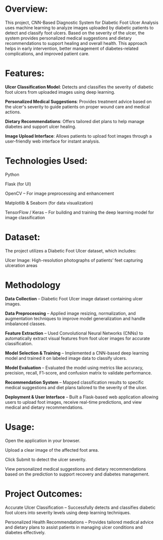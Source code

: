# Overview:

This project, CNN-Based Diagnostic System for Diabetic Foot Ulcer Analysis uses machine learning to analyze images uploaded by diabetic patients to detect and classify foot ulcers. Based on the severity of the ulcer, the system provides personalized medical suggestions and dietary recommendations to support healing and overall health. This approach helps in early intervention, better management of diabetes-related complications, and improved patient care.

# Features:

**Ulcer Classification Model**: Detects and classifies the severity of diabetic foot ulcers from uploaded images using deep learning.

**Personalized Medical Suggestions**: Provides treatment advice based on the ulcer's severity to guide patients on proper wound care and medical actions.

**Dietary Recommendations**: Offers tailored diet plans to help manage diabetes and support ulcer healing.

**Image Upload Interface**: Allows patients to upload foot images through a user-friendly web interface for instant analysis.


# Technologies Used:


Python

Flask (for UI)

OpenCV – For image preprocessing and enhancement

Matplotlib & Seaborn (for data visualization)

TensorFlow / Keras – For building and training the deep learning model for image classification


# Dataset:

The project utilizes a Diabetic Foot Ulcer dataset, which includes:

Ulcer Image: High-resolution photographs of patients’ feet capturing ulceration areas


# Methodology

**Data Collection** – Diabetic Foot Ulcer image dataset containing ulcer images.

**Data Preprocessing** – Applied image resizing, normalization, and augmentation techniques to improve model generalization and handle imbalanced classes.

**Feature Extraction** – Used Convolutional Neural Networks (CNNs) to automatically extract visual features from foot ulcer images for accurate classification.

**Model Selection & Training** – Implemented a CNN-based deep learning model and trained it on labeled image data to classify ulcers.

**Model Evaluation** – Evaluated the model using metrics like accuracy, precision, recall, F1-score, and confusion matrix to validate performance.

**Recommendation System** – Mapped classification results to specific medical suggestions and diet plans tailored to the severity of the ulcer.

**Deployment & User Interface** – Built a Flask-based web application allowing users to upload foot images, receive real-time predictions, and view medical and dietary recommendations.


# Usage:

Open the application in your browser.

Upload a clear image of the affected foot area.

Click Submit to detect the ulcer severity.

View personalized medical suggestions and dietary recommendations based on the prediction to support recovery and diabetes management.


# Project Outcomes:

Accurate Ulcer Classification – Successfully detects and classifies diabetic foot ulcers into severity levels using deep learning techniques.

Personalized Health Recommendations – Provides tailored medical advice and dietary plans to assist patients in managing ulcer conditions and diabetes effectively.

